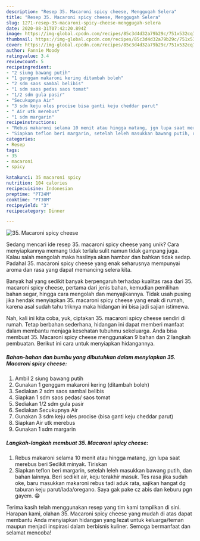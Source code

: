 ```yaml
---
description: "Resep 35. Macaroni spicy cheese, Menggugah Selera"
title: "Resep 35. Macaroni spicy cheese, Menggugah Selera"
slug: 1271-resep-35-macaroni-spicy-cheese-menggugah-selera
date: 2020-08-31T07:42:20.894Z
image: https://img-global.cpcdn.com/recipes/85c3d4d32a79b29c/751x532cq70/35-macaroni-spicy-cheese-foto-resep-utama.jpg
thumbnail: https://img-global.cpcdn.com/recipes/85c3d4d32a79b29c/751x532cq70/35-macaroni-spicy-cheese-foto-resep-utama.jpg
cover: https://img-global.cpcdn.com/recipes/85c3d4d32a79b29c/751x532cq70/35-macaroni-spicy-cheese-foto-resep-utama.jpg
author: Fannie Moody
ratingvalue: 3.4
reviewcount: 5
recipeingredient:
- "2 siung bawang putih"
- "1 genggam makaroni kering ditambah boleh"
- "2 sdm saos sambal belibis"
- "1 sdm saos pedas saos tomat"
- "1/2 sdm gula pasir"
- "Secukupnya Air"
- "3 sdm keju oles procise bisa ganti keju cheddar parut"
- " Air utk merebus"
- "1 sdm margarin"
recipeinstructions:
- "Rebus makaroni selama 10 menit atau hingga matang, jgn lupa saat merebus beri Sedikit minyak. Tiriskan"
- "Siapkan teflon beri margarin, setelah leleh masukkan bawang putih, dan bahan lainnya. Beri sedikit air, keju terakhir masuk. Tes rasa jika sudah oke, baru masukkan makaroni rebus tadi aduk rata, sajikan hangat dg taburan keju parut/lada/oregano. Saya gak pake cz abis dan keburu pgn gayem. 😁"
categories:
- Resep
tags:
- 35
- macaroni
- spicy

katakunci: 35 macaroni spicy 
nutrition: 104 calories
recipecuisine: Indonesian
preptime: "PT24M"
cooktime: "PT30M"
recipeyield: "3"
recipecategory: Dinner

---
```



![35. Macaroni spicy cheese](https://img-global.cpcdn.com/recipes/85c3d4d32a79b29c/751x532cq70/35-macaroni-spicy-cheese-foto-resep-utama.jpg)

Sedang mencari ide resep 35. macaroni spicy cheese yang unik? Cara menyiapkannya memang tidak terlalu sulit namun tidak gampang juga. Kalau salah mengolah maka hasilnya akan hambar dan bahkan tidak sedap. Padahal 35. macaroni spicy cheese yang enak seharusnya mempunyai aroma dan rasa yang dapat memancing selera kita.

Banyak hal yang sedikit banyak berpengaruh terhadap kualitas rasa dari 35. macaroni spicy cheese, pertama dari jenis bahan, kemudian pemilihan bahan segar, hingga cara mengolah dan menyajikannya. Tidak usah pusing jika hendak menyiapkan 35. macaroni spicy cheese yang enak di rumah, karena asal sudah tahu triknya maka hidangan ini bisa jadi sajian istimewa.




Nah, kali ini kita coba, yuk, ciptakan 35. macaroni spicy cheese sendiri di rumah. Tetap berbahan sederhana, hidangan ini dapat memberi manfaat dalam membantu menjaga kesehatan tubuhmu sekeluarga. Anda bisa membuat 35. Macaroni spicy cheese menggunakan 9 bahan dan 2 langkah pembuatan. Berikut ini cara untuk menyiapkan hidangannya.

<!--inarticleads1-->

##### Bahan-bahan dan bumbu yang dibutuhkan dalam menyiapkan 35. Macaroni spicy cheese:

1. Ambil 2 siung bawang putih
1. Gunakan 1 genggam makaroni kering (ditambah boleh)
1. Sediakan 2 sdm saos sambal belibis
1. Siapkan 1 sdm saos pedas/ saos tomat
1. Sediakan 1/2 sdm gula pasir
1. Sediakan Secukupnya Air
1. Gunakan 3 sdm keju oles procise (bisa ganti keju cheddar parut)
1. Siapkan  Air utk merebus
1. Gunakan 1 sdm margarin




<!--inarticleads2-->

##### Langkah-langkah membuat 35. Macaroni spicy cheese:

1. Rebus makaroni selama 10 menit atau hingga matang, jgn lupa saat merebus beri Sedikit minyak. Tiriskan
1. Siapkan teflon beri margarin, setelah leleh masukkan bawang putih, dan bahan lainnya. Beri sedikit air, keju terakhir masuk. Tes rasa jika sudah oke, baru masukkan makaroni rebus tadi aduk rata, sajikan hangat dg taburan keju parut/lada/oregano. Saya gak pake cz abis dan keburu pgn gayem. 😁




Terima kasih telah menggunakan resep yang tim kami tampilkan di sini. Harapan kami, olahan 35. Macaroni spicy cheese yang mudah di atas dapat membantu Anda menyiapkan hidangan yang lezat untuk keluarga/teman maupun menjadi inspirasi dalam berbisnis kuliner. Semoga bermanfaat dan selamat mencoba!
